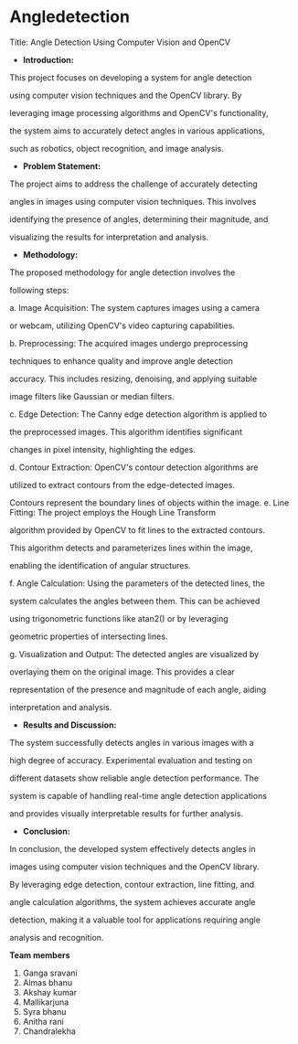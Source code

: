 # Angledetection
Title: Angle Detection Using Computer Vision and OpenCV

* **Introduction:**

This project focuses on developing a system for angle detection

using computer vision techniques and the OpenCV library. By

leveraging image processing algorithms and OpenCV's functionality,

the system aims to accurately detect angles in various applications,

such as robotics, object recognition, and image analysis.

* **Problem Statement:**

The project aims to address the challenge of accurately detecting

angles in images using computer vision techniques. This involves

identifying the presence of angles, determining their magnitude, and

visualizing the results for interpretation and analysis.

* **Methodology:**

The proposed methodology for angle detection involves the

following steps:

a. Image Acquisition: The system captures images using a camera

or webcam, utilizing OpenCV's video capturing capabilities.

b. Preprocessing: The acquired images undergo preprocessing

techniques to enhance quality and improve angle detection

accuracy. This includes resizing, denoising, and applying suitable

image filters like Gaussian or median filters.

c. Edge Detection: The Canny edge detection algorithm is applied to

the preprocessed images. This algorithm identifies significant

changes in pixel intensity, highlighting the edges.

d. Contour Extraction: OpenCV's contour detection algorithms are

utilized to extract contours from the edge-detected images.

Contours represent the boundary lines of objects within the image.
e. Line Fitting: The project employs the Hough Line Transform

algorithm provided by OpenCV to fit lines to the extracted contours.

This algorithm detects and parameterizes lines within the image,

enabling the identification of angular structures.

f. Angle Calculation: Using the parameters of the detected lines, the

system calculates the angles between them. This can be achieved

using trigonometric functions like atan2() or by leveraging

geometric properties of intersecting lines.

g. Visualization and Output: The detected angles are visualized by

overlaying them on the original image. This provides a clear

representation of the presence and magnitude of each angle, aiding

interpretation and analysis.

* **Results and Discussion:**

The system successfully detects angles in various images with a

high degree of accuracy. Experimental evaluation and testing on

different datasets show reliable angle detection performance. The

system is capable of handling real-time angle detection applications

and provides visually interpretable results for further analysis.

* **Conclusion:**

In conclusion, the developed system effectively detects angles in

images using computer vision techniques and the OpenCV library.

By leveraging edge detection, contour extraction, line fitting, and

angle calculation algorithms, the system achieves accurate angle

detection, making it a valuable tool for applications requiring angle

analysis and recognition.

**Team members**
1. Ganga sravani
2. Almas bhanu
3. Akshay kumar
4. Mallikarjuna
5. Syra bhanu
6. Anitha rani
7. Chandralekha
